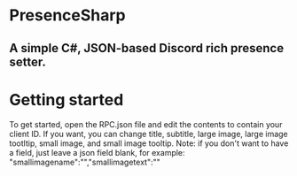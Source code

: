 # PresenceSharp
A simple C#, JSON-based Discord rich presence setter.
-
# Getting started
To get started, open the RPC.json file and edit the contents to contain your client ID. If you want, you can change title, subtitle, large image, large image tootltip, small image, and small image tooltip.
Note: if you don't want to have a field, just leave a json field blank, for example: "smallimagename":"","smallimagetext":""
